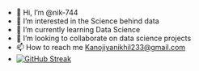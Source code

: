 - 👋 Hi, I’m @nik-744
- 👀 I’m interested in the Science behind data
- 🌱 I’m currently learning Data Science
- 💞️ I’m looking to collaborate on data science projects
- 📫 How to reach me Kanojiyanikhil233@gmail.com
- [![GitHub Streak](https://github-readme-streak-stats.herokuapp.com?user=nik-744&theme=onedark)](https://git.io/streak-stats)
<!---
nik-744/nik-744 is a ✨ special ✨ repository because its `README.md` (this file) appears on your GitHub profile.
You can click the Preview link to take a look at your changes.
--->
